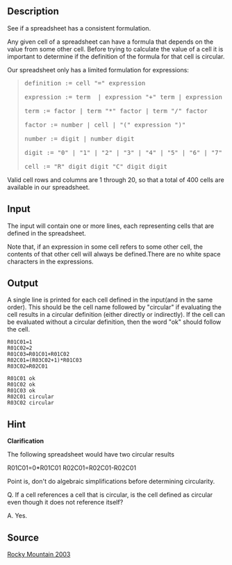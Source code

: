 <h2>Description</h2><p>See if a spreadsheet has a consistent formulation.
</p>Any given cell of a spreadsheet can have a formula that depends on the value from some other cell. Before trying to calculate the value of a cell it is important to determine if the definition of the formula for that cell is circular.

Our spreadsheet only has a limited formulation for expressions: 
<blockquote><pre>definition := cell "=" expression
<br>expression := term  | expression "+" term | expression "-" term
<br>term := factor | term "*" factor | term "/" factor
<br>factor := number | cell | "(" expression ")"
<br>number := digit | number digit
<br>digit := "0" | "1" | "2" | "3" | "4" | "5" | "6" | "7" | "8" | "9"
<br>cell := "R" digit digit "C" digit digit</pre></blockquote><p>
</p>Valid cell rows and columns are 1 through 20, so that a total of 400 cells are available in our spreadsheet.<h2>Input</h2><p>The input will contain one or more lines, each representing cells that are defined in the spreadsheet.
</p>Note that, if an expression in some cell refers to some other cell, the contents of that other cell will always be defined.There are no white space characters in the expressions. <h2>Output</h2><p>A single line is printed for each cell defined in the input(and in the same order). This should be the cell name followed by "circular" if evaluating the cell results in a circular definition (either directly or indirectly). If the cell can be evaluated without a circular definition, then the word "ok" should follow the cell.
</p><pre><code class="language-input1">R01C01=1
R01C02=2
R01C03=R01C01+R01C02
R02C01=(R03C02+1)*R01C03
R03C02=R02C01
</code></pre><pre><code class="language-output1">R01C01 ok
R01C02 ok
R01C03 ok
R02C01 circular
R03C02 circular
</code></pre><h2>Hint</h2><b>Clarification</b><p>
</p>The following spreadsheet would have two circular results

R01C01=0*R01C01
R02C01=R02C01-R02C01

Point is, don\'t do algebraic simplifications before determining circularity.

Q. If a cell references a cell that is circular, is the cell defined as circular even though it does not reference itself?

A. Yes. 
<h2>Source</h2><a href="searchproblem?field=source&amp;key=Rocky+Mountain+2003">Rocky Mountain 2003</a>